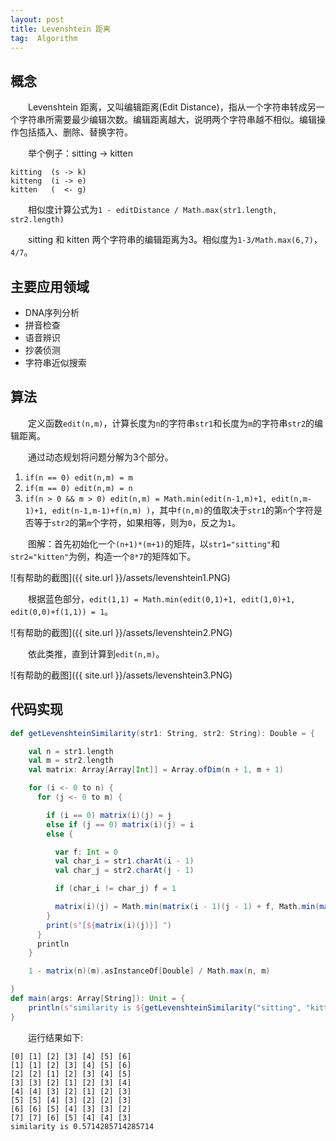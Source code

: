 ```yaml
---
layout: post
title: Levenshtein 距离
tag:  Algorithm
---
```


## 概念
　　Levenshtein 距离，又叫编辑距离(Edit Distance)，指从一个字符串转成另一个字符串所需要最少编辑次数。编辑距离越大，说明两个字符串越不相似。编辑操作包括插入、删除、替换字符。

　　举个例子：sitting -> kitten
```sbtshell
kitting  (s -> k)
kitteng  (i -> e)
kitten   (  <- g)
```

　　相似度计算公式为`1 - editDistance / Math.max(str1.length, str2.length)`

　　sitting 和 kitten 两个字符串的编辑距离为3。相似度为`1-3/Math.max(6,7)`，`4/7`。
## 主要应用领域
* DNA序列分析
* 拼音检查
* 语音辨识
* 抄袭侦测
* 字符串近似搜索

## 算法
　　定义函数`edit(n,m)`，计算长度为`n`的字符串`str1`和长度为`m`的字符串`str2`的编辑距离。

　　通过动态规划将问题分解为3个部分。
1. `if(n == 0) edit(n,m) = m`
2. `if(m == 0) edit(n,m) = n`
3. `if(n > 0 && m > 0) edit(n,m) = Math.min(edit(n-1,m)+1, edit(n,m-1)+1, edit(n-1,m-1)+f(n,m) )`，其中`f(n,m)`的值取决于`str1`的第`n`个字符是否等于`str2`的第`m`个字符，如果相等，则为`0`，反之为`1`。

　　图解：首先初始化一个`(n+1)*(m+1)`的矩阵，以`str1="sitting"`和`str2="kitten"`为例，构造一个`8*7`的矩阵如下。

![有帮助的截图]({{ site.url }}/assets/levenshtein1.PNG)

　　根据蓝色部分，`edit(1,1) = Math.min(edit(0,1)+1, edit(1,0)+1, edit(0,0)+f(1,1)) = 1`。

![有帮助的截图]({{ site.url }}/assets/levenshtein2.PNG)

　　依此类推，直到计算到`edit(n,m)`。

![有帮助的截图]({{ site.url }}/assets/levenshtein3.PNG)

## 代码实现
```scala
def getLevenshteinSimilarity(str1: String, str2: String): Double = {

    val n = str1.length
    val m = str2.length
    val matrix: Array[Array[Int]] = Array.ofDim(n + 1, m + 1)

    for (i <- 0 to n) {
      for (j <- 0 to m) {

        if (i == 0) matrix(i)(j) = j
        else if (j == 0) matrix(i)(j) = i
        else {

          var f: Int = 0
          val char_i = str1.charAt(i - 1)
          val char_j = str2.charAt(j - 1)

          if (char_i != char_j) f = 1

          matrix(i)(j) = Math.min(matrix(i - 1)(j - 1) + f, Math.min(matrix(i - 1)(j) + 1, matrix(i)(j - 1) + 1))
        }
        print(s"[${matrix(i)(j)}] ")
      }
      println
    }

    1 - matrix(n)(m).asInstanceOf[Double] / Math.max(n, m)

}
def main(args: Array[String]): Unit = {
    println(s"similarity is ${getLevenshteinSimilarity("sitting", "kitten")}")
}
```

　　运行结果如下:
```console
[0] [1] [2] [3] [4] [5] [6] 
[1] [1] [2] [3] [4] [5] [6] 
[2] [2] [1] [2] [3] [4] [5] 
[3] [3] [2] [1] [2] [3] [4] 
[4] [4] [3] [2] [1] [2] [3] 
[5] [5] [4] [3] [2] [2] [3] 
[6] [6] [5] [4] [3] [3] [2] 
[7] [7] [6] [5] [4] [4] [3] 
similarity is 0.5714285714285714
```